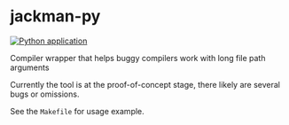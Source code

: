 # jackman-py

[![Python application](https://github.com/MawKKe/jackman-py/actions/workflows/python-app.yml/badge.svg)](https://github.com/MawKKe/jackman-py/actions/workflows/python-app.yml)

Compiler wrapper that helps buggy compilers work with long file path arguments 

Currently the tool is at the proof-of-concept stage, there likely are several bugs or omissions.

See the `Makefile` for usage example.
